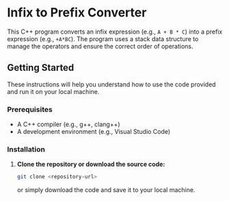 # Infix to Prefix Converter

This C++ program converts an infix expression (e.g., `A + B * C`) into a prefix expression (e.g., `+A*BC`). The program uses a stack data structure to manage the operators and ensure the correct order of operations.

## Getting Started

These instructions will help you understand how to use the code provided and run it on your local machine.

### Prerequisites

- A C++ compiler (e.g., g++, clang++)
- A development environment (e.g., Visual Studio Code)

### Installation

1. **Clone the repository or download the source code:**

    ```sh
    git clone <repository-url>
    ```

    or simply download the code and save it to your local machine.

